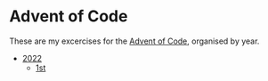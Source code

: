 # Advent of Code

These are my excercises for the [Advent of Code](https://adventofcode.com/2022/about), organised by year.

* [2022](./2022)
	* [1st](./2022/1/app.rb)
